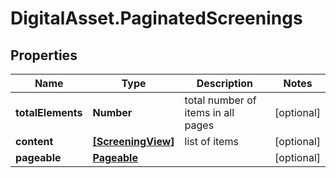 # DigitalAsset.PaginatedScreenings

## Properties

Name | Type | Description | Notes
------------ | ------------- | ------------- | -------------
**totalElements** | **Number** | total number of items in all pages | [optional] 
**content** | [**[ScreeningView]**](ScreeningView.md) | list of items | [optional] 
**pageable** | [**Pageable**](Pageable.md) |  | [optional] 



